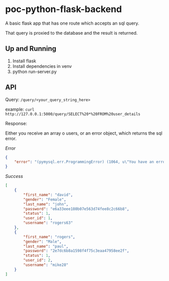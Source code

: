 # poc-python-flask-backend

A basic flask app that has one route which accepts an
sql query. 

That query is proxied to the database and the result is returned.

## Up and Running

1. Install flask
2. Install dependencies in venv
3. python run-server.py


## API

Query: `/query/<your_query_string_here>`

example: `curl http://127.0.0.1:5000/query/SELECT%20*%20FROM%20user_details`

Response:

Either you receive an array o users, or an error object, which returns the sql error.

*Error*
```json
{
    "error": "(pymysql.err.ProgrammingError) (1064, u\"You have an error in your SQL syntax; check the manual that corresponds to your MariaDB server version for the right syntax to use near '' at line 1\") [SQL: u'SELECT'] (Background on this error at: http://sqlalche.me/e/f405)"
}
```

*Success*
```json
[
    {
        "first_name": "david",
        "gender": "Female",
        "last_name": "john",
        "password": "e6a33eee180b07e563d74fee8c2c66b8",
        "status": 1,
        "user_id": 1,
        "username": "rogers63"
    },
    {
        "first_name": "rogers",
        "gender": "Male",
        "last_name": "paul",
        "password": "2e7dc6b8a1598f4f75c3eaa47958ee2f",
        "status": 1,
        "user_id": 2,
        "username": "mike28"
    }
]
```